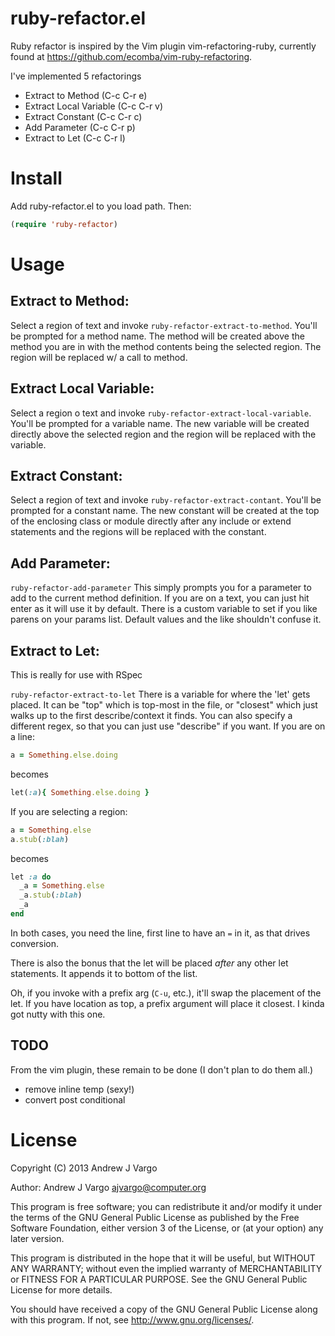 # ruby-refactor.el

Ruby refactor is inspired by the Vim plugin vim-refactoring-ruby, currently found at https://github.com/ecomba/vim-ruby-refactoring.

I've implemented 5 refactorings
 - Extract to Method  (C-c C-r e)
 - Extract Local Variable  (C-c C-r v)
 - Extract Constant  (C-c C-r c)
 - Add Parameter  (C-c C-r p)
 - Extract to Let  (C-c C-r l)

# Install
Add ruby-refactor.el to you load path.
Then:

```lisp
(require 'ruby-refactor)
```

# Usage

## Extract to Method:
Select a region of text and invoke `ruby-refactor-extract-to-method`.
You'll be prompted for a method name. The method will be created
above the method you are in with the method contents being the
selected region. The region will be replaced w/ a call to method.

## Extract Local Variable:
Select a region o text and invoke `ruby-refactor-extract-local-variable`.
You'll be prompted for a variable name.  The new variable will
be created directly above the selected region and the region
will be replaced with the variable.

## Extract Constant:
Select a region of text and invoke `ruby-refactor-extract-contant`.
You'll be prompted for a constant name.  The new constant will
be created at the top of the enclosing class or module directly
after any include or extend statements and the regions will be
replaced with the constant.

## Add Parameter:
`ruby-refactor-add-parameter`
This simply prompts you for a parameter to add to the current
method definition. If you are on a text, you can just hit enter
as it will use it by default. There is a custom variable to set
if you like parens on your params list.  Default values and the
like shouldn't confuse it.

## Extract to Let:
This is really for use with RSpec

`ruby-refactor-extract-to-let`
There is a variable for where the 'let' gets placed. It can be
"top" which is top-most in the file, or "closest" which just
walks up to the first describe/context it finds.
You can also specify a different regex, so that you can just
use "describe" if you want.
If you are on a line:

```ruby
a = Something.else.doing
```

becomes

```ruby
let(:a){ Something.else.doing }
```

If you are selecting a region:

```ruby
a = Something.else
a.stub(:blah)
```

becomes

```ruby
let :a do
  _a = Something.else
  _a.stub(:blah)
  _a
end
```

In both cases, you need the line, first line to have an ` = ` in it,
as that drives conversion.

There is also the bonus that the let will be placed *after* any other
let statements. It appends it to bottom of the list.

Oh, if you invoke with a prefix arg (`C-u`, etc.), it'll swap the placement
of the let.  If you have location as top, a prefix argument will place
it closest.  I kinda got nutty with this one.


## TODO
From the vim plugin, these remain to be done (I don't plan to do them all.)
 - remove inline temp (sexy!)
 - convert post conditional


# License
Copyright (C) 2013 Andrew J Vargo

Author: Andrew J Vargo <ajvargo@computer.org>

This program is free software; you can redistribute it and/or modify
it under the terms of the GNU General Public License as published by
the Free Software Foundation, either version 3 of the License, or
(at your option) any later version.

This program is distributed in the hope that it will be useful,
but WITHOUT ANY WARRANTY; without even the implied warranty of
MERCHANTABILITY or FITNESS FOR A PARTICULAR PURPOSE. See the
GNU General Public License for more details.

You should have received a copy of the GNU General Public License
along with this program. If not, see <http://www.gnu.org/licenses/>.
